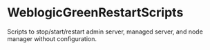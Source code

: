 # WeblogicGreenRestartScripts
Scripts to stop/start/restart admin server, managed server, and node manager without configuration.
